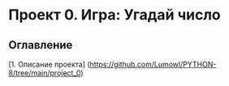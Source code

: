 
# Проект 0. Игра: Угадай число

## Оглавление

[1. Описание проекта]
(https://github.com/Lumowl/PYTHON-8/tree/main/project_0)